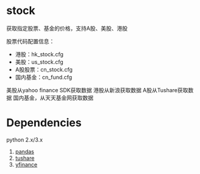 # stock
获取指定股票、基金的价格，支持A股、美股、港股

股票代码配置信息：
- 港股：hk_stock.cfg
- 美股：us_stock.cfg
- A股股票：cn_stock.cfg
- 国内基金：cn_fund.cfg

美股从yahoo finance SDK获取数据
港股从新浪获取数据
A股从Tushare获取数据
国内基金，从天天基金网获取数据

Dependencies
=========
python 2.x/3.x   

1. [pandas](http://pandas.pydata.org/ "pandas")
2. [tushare](https://github.com/waditu/tushare)
3. [yfinance](https://github.com/ranaroussi/yfinance)


